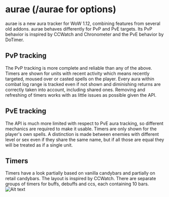 # aurae (/aurae for options)
aurae is a new aura tracker for WoW 1.12, combining features from several old addons.
aurae behaves differently for PvP and PvE targets. Its PvP behavior is inspired by CCWatch and Chronometer and the PvE behavior by DoTimer.
## PvP tracking
The PvP tracking is more complete and reliable than any of the above.
Timers are shown for units with recent activity which means recently targeted, moused over or casted spells on the player.
Every aura within combat log range is tracked even if not shown and diminishing returns are correctly taken into account, including shared ones.
Removing and refreshing of timers works with as little issues as possible given the API.
## PvE tracking
The API is much more limited with respect to PvE aura tracking, so different mechanics are required to make it usable.
Timers are only shown for the player's own spells.
A distinction is made between enemies with different level or sex even if they share the same name, but if all those are equal they will be treated as if a single unit.
## Timers
Timers have a look partially based on vanilla candybars and partially on retail candybars.
The layout is inspired by CCWatch.
There are separate groups of timers for buffs, debuffs and ccs, each containing 10 bars.
![Alt text](http://i.imgur.com/z04qTcI.png)
